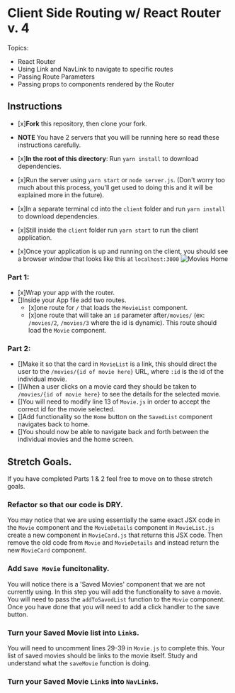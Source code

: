 # Client Side Routing w/ React Router v. 4

Topics:

* React Router
* Using Link and NavLink to navigate to specific routes
* Passing Route Parameters
* Passing props to components rendered by the Router

## Instructions

* [x]**Fork** this repository, then clone your fork.
* **NOTE** You have 2 servers that you will be running here so read these instructions carefully.
* [x]**In the root of this directory**: Run `yarn install` to download dependencies.
* [x]Run the server using `yarn start` or `node server.js`. (Don't worry too much about this process, you'll get used to doing this and it will be explained more in the future).
* [x]In a separate terminal cd into the `client` folder and run `yarn install` to download dependencies.
* [x]Still inside the `client` folder run `yarn start` to run the client application.

* [x]Once your application is up and running on the client, you should see a browser window that looks like this at `localhost:3000`
  ![Movies Home](https://ibin.co/3xhmmHVl9BKF.png)

### Part 1:

* [x]Wrap your app with the router.
* []Inside your App file add two routes.
  * [x]one route for `/` that loads the `MovieList` component.
  * [x]one route that will take an `id` parameter after`/movies/` (ex: `/movies/2`, `/movies/3` where the id is dynamic). This route should load the `Movie` component.

### Part 2:

* []Make it so that the card in `MovieList` is a link, this should direct the user to the `/movies/{id of movie here}` URL, where `:id` is the id of the individual movie.
* []When a user clicks on a movie card they should be taken to `/movies/{id of movie here}` to see the details for the selected movie.
* []You will need to modify line 13 of `Movie.js` in order to accept the correct id for the movie selected.
* []Add functionality so the `Home` button on the `SavedList` component navigates back to home.
* []You should now be able to navigate back and forth between the individual movies and the home screen.

## Stretch Goals.

If you have completed Parts 1 & 2 feel free to move on to these stretch goals.

### Refactor so that our code is DRY.

You may notice that we are using essentially the same exact JSX code in the `Movie` component and the `MovieDetails` component in `MovieList.js` create a new component in `MovieCard.js` that returns this JSX code. Then remove the old code from `Movie` and `MovieDetails` and instead return the new `MovieCard` component.

### Add `Save Movie` funcitonality.

You will notice there is a 'Saved Movies' component that we are not currently using. In this step you will add the functionality to save a movie. You will need to pass the `addToSavedList` function to the `Movie` component. Once you have done that you will need to add a click handler to the save button.

### Turn your Saved Movie list into `Link`s.

You will need to uncomment lines 29-39 in `Movie.js` to complete this. Your list of saved movies should be links to the movie itself. Study and understand what the `saveMovie` function is doing.

### Turn your Saved Movie `Link`s into `NavLink`s.

